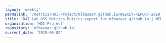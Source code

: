 ```yaml
---
layout: 'weekly'
permalink: '/metrics/HDI-Project/mlbazaar.github.io/WEEKLY-REPORT-2019-06-02'
title: 'DAI Lab OSS Metrics Metrics report for mlbazaar.github.io | WEEKLY-REPORT-2019-06-02'
organization: 'HDI-Project'
repository: 'mlbazaar.github.io'
current_date: '2019-06-02'
---
```

